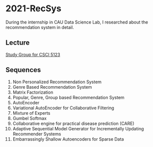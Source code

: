 # 2021-RecSys   
During the internship in CAU Data Science Lab, I researched about the recommendation system in detail.   



## Lecture   
[Study Group for CSCI 5123](https://github.com/CAU-Data-Science-Lab/2021S-RecSys-Study)   



## Sequences      
1. Non Personalized Recommendation System   
2. Genre Based Recommendation System   
3. Matrix Factorization   
4. Popular, Genre, Group based Recommendation System   
5. AutoEncoder   
6. Variational AutoEncoder for Collaborative Filtering   
7. Mixture of Experts   
8. Gumbel Softmax   
9. Collaborative engine for practical disease prediction (CARE)   
10. Adaptive Sequential Model Generator for Incrementally Updating Recommender Systems
11. Embarrassingly Shallow Autoencoders for Sparse Data
